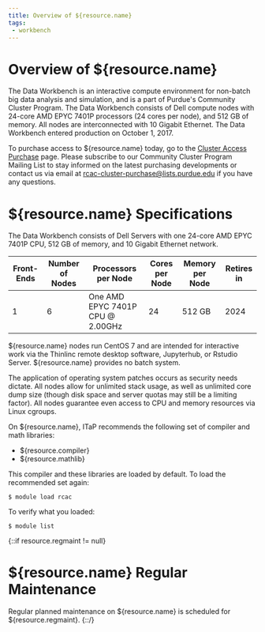 ```yaml
---
title: Overview of ${resource.name}
tags:
 - workbench
---
```

# Overview of ${resource.name}

The Data Workbench is an interactive compute environment for non-batch big data analysis and simulation, and is a part of Purdue's Community Cluster Program. The Data Workbench consists of Dell compute nodes with 24-core AMD EPYC 7401P processors (24 cores per node), and 512 GB of memory. All nodes are interconnected with 10 Gigabit Ethernet. The Data Workbench entered production on October 1, 2017.

To purchase access to ${resource.name} today, go to the [Cluster Access Purchase](https://www.rcac.purdue.edu/purchase/) page. Please subscribe to our Community Cluster Program Mailing List to stay informed on the latest purchasing developments or contact us via email at <rcac-cluster-purchase@lists.purdue.edu> if you have any questions.

# ${resource.name} Specifications

The Data Workbench consists of Dell Servers with one 24-core AMD EPYC 7401P CPU, 512 GB of memory, and 10 Gigabit Ethernet network.

| Front-Ends | Number of Nodes | Processors per Node                   | Cores per Node | Memory per Node | Retires in  |
| ---------- | --------------- | ------------------------------------- | -------------- | ----------------| ----------- | 
| 1          | 6               | One AMD EPYC 7401P CPU @ 2.00GHz      | 24             | 512 GB          | 2024        |

${resource.name} nodes run CentOS 7 and are  intended for interactive work via the Thinlinc remote desktop software, Jupyterhub, or Rstudio Server. ${resource.name} provides no batch system.

The application of operating system patches occurs as security needs dictate.  All nodes allow for unlimited stack usage, as well as unlimited core dump size (though disk space and server quotas may still be a limiting factor). All nodes guarantee even access to CPU and memory resources via Linux cgroups.

On ${resource.name}, ITaP recommends the following set of compiler and math libraries:

* ${resource.compiler}
* ${resource.mathlib}

This compiler and these libraries are loaded by default. To load the recommended set again:

    $ module load rcac

To verify what you loaded:

    $ module list

{::if resource.regmaint != null}
# ${resource.name} Regular Maintenance

Regular planned maintenance on ${resource.name} is scheduled for ${resource.regmaint}.
{::/}
